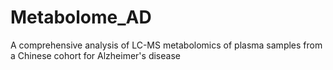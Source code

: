 # Metabolome_AD
A comprehensive analysis of LC-MS metabolomics of plasma samples from a Chinese cohort for Alzheimer's disease 
